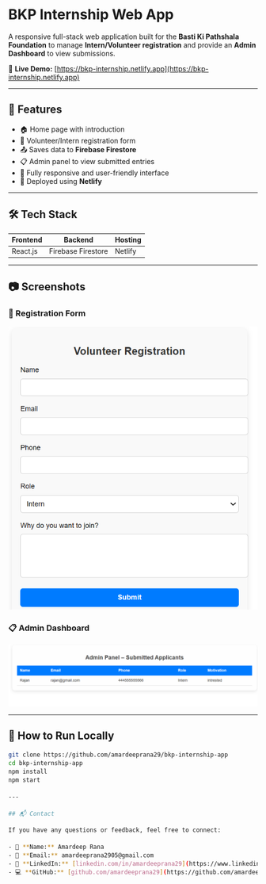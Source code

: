 # BKP Internship Web App

A responsive full-stack web application built for the **Basti Ki Pathshala Foundation** to manage **Intern/Volunteer registration** and provide an **Admin Dashboard** to view submissions.

🔗 **Live Demo:** [https://bkp-internship.netlify.app](https://bkp-internship.netlify.app)

---

## 📌 Features

- 🏠 Home page with introduction
- 📝 Volunteer/Intern registration form
- 📤 Saves data to **Firebase Firestore**
- 📋 Admin panel to view submitted entries
- 📱 Fully responsive and user-friendly interface
- 🚀 Deployed using **Netlify**

---

## 🛠️ Tech Stack

| Frontend | Backend           | Hosting  |
|----------|-------------------|----------|
| React.js | Firebase Firestore | Netlify  |

---

## 📷 Screenshots

### 📝 Registration Form
![Form](./screenshots/form.png)

### 📋 Admin Dashboard
![Admin](./screenshots/admin.png)

---

## 🚀 How to Run Locally

```bash
git clone https://github.com/amardeeprana29/bkp-internship-app
cd bkp-internship-app
npm install
npm start

---

## 📬 Contact

If you have any questions or feedback, feel free to connect:

- 🔹 **Name:** Amardeep Rana
- 📧 **Email:** amardeeprana2905@gmail.com
- 💼 **LinkedIn:** [linkedin.com/in/amardeeprana29](https://www.linkedin.com/in/amardeeprana29)
- 💻 **GitHub:** [github.com/amardeeprana29](https://github.com/amardeeprana29)
